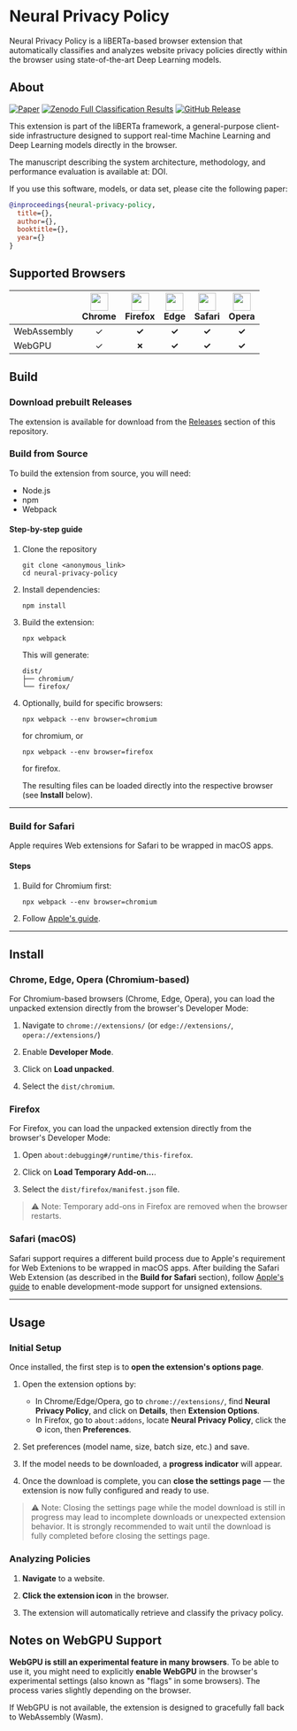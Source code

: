 [Releases]: https://github.com/sisinflab-swot/neural-privacy-policy/releases/
[Paper]: ""
[Zenodo]: https://zenodo.org/doi/10.5281/zenodo.14911062

[Chrome]: https://uxwing.com/wp-content/themes/uxwing/download/brands-and-social-media/google-chrome-icon.svg
[Firefox]: https://uxwing.com/wp-content/themes/uxwing/download/brands-and-social-media/firefox-browser-icon.svg
[Edge]: https://uxwing.com/wp-content/themes/uxwing/download/brands-and-social-media/edge-browser-icon.svg
[Safari]: https://uxwing.com/wp-content/themes/uxwing/download/brands-and-social-media/safari-icon.svg
[Opera]: https://uxwing.com/wp-content/themes/uxwing/download/brands-and-social-media/opera-icon.svg

[Wasm]: https://upload.wikimedia.org/wikipedia/commons/1/1f/WebAssembly_Logo.svg
[WebGPU]: https://www.w3.org/2023/02/webgpu-logos/webgpu-notext.svg


# Neural Privacy Policy


Neural Privacy Policy is a liBERTa-based browser extension that automatically 
classifies and analyzes website privacy policies directly within the browser using
state-of-the-art Deep Learning models. 


## About

[![Paper](https://img.shields.io/badge/DOI--blue)]()
[![Zenodo Full Classification Results](https://img.shields.io/badge/Zenodo-Full%20Classification%20Results-green)](https://zenodo.org/doi/10.5281/zenodo.14911062)
[![GitHub Release](https://img.shields.io/github/v/release/sisinflab-swot/neural-privacy-policy)](https://github.com/sisinflab-swot/neural-privacy-policy/releases)



This extension is part of the liBERTa framework, a general-purpose client-side 
infrastructure designed to support real-time Machine Learning and Deep Learning models 
directly in the browser. 

The manuscript describing the system architecture, methodology, and performance 
evaluation is available at: DOI. 

If you use this software, models, or data set, please cite the following paper:
``` BibTeX
@inproceedings{neural-privacy-policy,
  title={},
  author={},
  booktitle={},
  year={}
}
```

## Supported Browsers

|             | <img src="https://uxwing.com/wp-content/themes/uxwing/download/brands-and-social-media/google-chrome-icon.svg" width="32" height="32"/><br/>Chrome<br/> |              <img src="https://uxwing.com/wp-content/themes/uxwing/download/brands-and-social-media/firefox-browser-icon.svg" width="32" height="32"/><br/>Firefox              | <img src="https://uxwing.com/wp-content/themes/uxwing/download/brands-and-social-media/edge-browser-icon.svg" width="32" height="32"/><br/>Edge | <img src="https://uxwing.com/wp-content/themes/uxwing/download/brands-and-social-media/safari-icon.svg" width="32" height="32"/><br/>Safari | <img src="https://uxwing.com/wp-content/themes/uxwing/download/brands-and-social-media/opera-icon.svg" width="32" height="32"/><br/>Opera |
|-------------|:-----------------------------------------------------------------------------------------------------------------------------------------------------------------------:|:-------------------------------------------------------------------------------------------------------------------------------------------------------------------------------:|:-------------------------------------------------------------------------------------------------------------------------------------------------------------------:|:---------------------------------------------------------------------------------------------------------------------------------------------------------------:|:--------------------------------------------------------------------------------------------------------------------------------------------------------------:|
| WebAssembly | &check;                                                                                                                                                                        |                                                                                   **&check;**                                                                                   |  **&check;**                                                                                                                                                                   |     **&check;**                                                                                                                                                            |  **&check;**                                                                                                                                                              |
| WebGPU      | &check;                                                                                                                                                                        |                                                                                   **&cross;**                                                                                   |               **&check;**                                                                                                                                                      |                   **&check;**                                                                                                                                              | **&check;**                                                                                                                                                               |


## Build


### Download prebuilt Releases

The extension is available for download from the [Releases] section of this repository.



### Build from Source

To build the extension from source, you will need:

- Node.js
- npm
- Webpack

#### Step-by-step guide

1. Clone the repository

    ```shell
    git clone <anonymous_link>
    cd neural-privacy-policy
    ```

2. Install dependencies:
    
    ```shell
    npm install
    ```

3. Build the extension:

    ```shell
    npx webpack
    ```
    
    This will generate:
    ```
    dist/
    ├── chromium/
    └── firefox/
    ```

4. Optionally, build for specific browsers:
    
    ```shell
    npx webpack --env browser=chromium
    ```
    for chromium, or
    ```shell
    npx webpack --env browser=firefox
    ```
    for firefox.
    
    The resulting files can be loaded directly into the respective browser (see **Install** below).

---


### Build for Safari

Apple requires Web extensions for Safari to be wrapped in macOS apps.

#### Steps

1. Build for Chromium first:
    
     ```shell
     npx webpack --env browser=chromium
     ```

2. Follow [Apple's guide](https://developer.apple.com/documentation/safariservices/converting-a-web-extension-for-safari).


---


## Install

### Chrome, Edge, Opera (Chromium-based)

For Chromium-based browsers (Chrome, Edge, Opera), you can load the unpacked extension directly from the browser's Developer Mode:

1. Navigate to `chrome://extensions/` (or `edge://extensions/`, `opera://extensions/`)

2. Enable **Developer Mode**.

3. Click on **Load unpacked**.

4. Select the `dist/chromium`.


### Firefox

For Firefox, you can load the unpacked extension directly from the browser's Developer Mode:

1. Open `about:debugging#/runtime/this-firefox`.

2. Click on **Load Temporary Add-on...**.

3. Select the `dist/firefox/manifest.json` file.

> ⚠️ Note: Temporary add-ons in Firefox are removed when the browser restarts.


### Safari (macOS)

Safari support requires a different build process due to Apple's requirement for Web Extenions to be wrapped in macOS apps.
After building the Safari Web Extension (as described in the **Build for Safari** section), follow [Apple's guide](https://developer.apple.com/documentation/safariservices/running-your-safari-web-extension) to enable development-mode support for unsigned extensions.

---


## Usage


### Initial Setup

Once installed, the first step is to **open the extension's options page**.

1. Open the extension options by:
    - In Chrome/Edge/Opera, go to `chrome://extensions/`, find **Neural Privacy Policy**, and click on **Details**, then **Extension Options**.
    - In Firefox, go to `about:addons`, locate **Neural Privacy Policy**, click the ⚙️ icon, then **Preferences**.

2. Set preferences (model name, size, batch size, etc.) and save.

3. If the model needs to be downloaded, a **progress indicator** will appear.

4. Once the download is complete, you can **close the settings page** — the extension is now fully configured and ready to use.


> ⚠️ Note: Closing the settings page while the model download is still in progress may lead to incomplete downloads or unexpected extension behavior. It is strongly recommended to wait until the download is fully completed before closing the settings page.



### Analyzing Policies

1. **Navigate** to a website.

2. **Click the extension icon** in the browser.

3. The extension will automatically retrieve and classify the privacy policy.


## Notes on WebGPU Support

**WebGPU is still an experimental feature in many browsers**. To be able to use it, you might need to explicitly **enable WebGPU** in the browser's experimental settings (also known as "flags" in some browsers). The process varies slightly depending on the browser.

If WebGPU is not available, the extension is designed to gracefully fall back to WebAssembly (Wasm).
